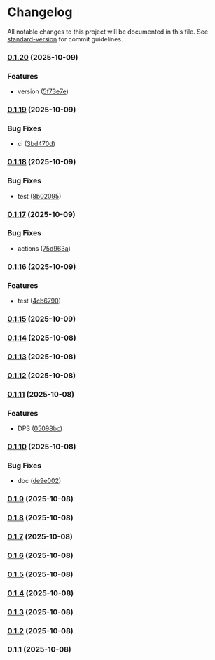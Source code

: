 # Changelog

All notable changes to this project will be documented in this file. See [standard-version](https://github.com/conventional-changelog/standard-version) for commit guidelines.

### [0.1.20](https://github.com/piyoraik/ffxiv-diecord-notify/compare/v0.1.19...v0.1.20) (2025-10-09)


### Features

* version ([5f73e7e](https://github.com/piyoraik/ffxiv-diecord-notify/commit/5f73e7e854137faefb49f4fc19a3697505d55891))

### [0.1.19](https://github.com/piyoraik/ffxiv-diecord-notify/compare/v0.1.18...v0.1.19) (2025-10-09)


### Bug Fixes

* ci ([3bd470d](https://github.com/piyoraik/ffxiv-diecord-notify/commit/3bd470d1542f672ad48c6899ea488aecb933b8e9))

### [0.1.18](https://github.com/piyoraik/ffxiv-diecord-notify/compare/v0.1.17...v0.1.18) (2025-10-09)


### Bug Fixes

* test ([8b02095](https://github.com/piyoraik/ffxiv-diecord-notify/commit/8b02095110f87953e708a0638ab1ed07d6ae9ce0))

### [0.1.17](https://github.com/piyoraik/ffxiv-diecord-notify/compare/v0.1.16...v0.1.17) (2025-10-09)


### Bug Fixes

* actions ([75d963a](https://github.com/piyoraik/ffxiv-diecord-notify/commit/75d963ad787539b56fc384536fe914b79af05df5))

### [0.1.16](https://github.com/piyoraik/ffxiv-diecord-notify/compare/v0.1.15...v0.1.16) (2025-10-09)


### Features

* test ([4cb6790](https://github.com/piyoraik/ffxiv-diecord-notify/commit/4cb6790b917b52b8b0301de5bcb57567ca12e2dc))

### [0.1.15](https://github.com/piyoraik/ffxiv-diecord-notify/compare/v0.1.14...v0.1.15) (2025-10-09)

### [0.1.14](https://github.com/piyoraik/ffxiv-diecord-notify/compare/v0.1.13...v0.1.14) (2025-10-08)

### [0.1.13](https://github.com/piyoraik/ffxiv-diecord-notify/compare/v0.1.12...v0.1.13) (2025-10-08)

### [0.1.12](https://github.com/piyoraik/ffxiv-diecord-notify/compare/v0.1.11...v0.1.12) (2025-10-08)

### [0.1.11](https://github.com/piyoraik/ffxiv-diecord-notify/compare/v0.1.10...v0.1.11) (2025-10-08)


### Features

* DPS ([05098bc](https://github.com/piyoraik/ffxiv-diecord-notify/commit/05098bcb8fda1303ad99a0bca7cae94795712a69))

### [0.1.10](https://github.com/piyoraik/ffxiv-diecord-notify/compare/v0.1.9...v0.1.10) (2025-10-08)


### Bug Fixes

* doc ([de9e002](https://github.com/piyoraik/ffxiv-diecord-notify/commit/de9e0021d1aa5f93795b3ea6c0df82a907002d63))

### [0.1.9](https://github.com/piyoraik/ffxiv-diecord-notify/compare/v0.1.8...v0.1.9) (2025-10-08)

### [0.1.8](https://github.com/piyoraik/ffxiv-diecord-notify/compare/v0.1.7...v0.1.8) (2025-10-08)

### [0.1.7](https://github.com/piyoraik/ffxiv-diecord-notify/compare/v0.1.6...v0.1.7) (2025-10-08)

### [0.1.6](https://github.com/piyoraik/ffxiv-diecord-notify/compare/v0.1.5...v0.1.6) (2025-10-08)

### [0.1.5](https://github.com/piyoraik/ffxiv-diecord-notify/compare/v0.1.4...v0.1.5) (2025-10-08)

### [0.1.4](https://github.com/piyoraik/ffxiv-diecord-notify/compare/v0.1.3...v0.1.4) (2025-10-08)

### [0.1.3](https://github.com/piyoraik/ffxiv-diecord-notify/compare/v0.1.2...v0.1.3) (2025-10-08)

### [0.1.2](https://github.com/piyoraik/ffxiv-diecord-notify/compare/v0.1.1...v0.1.2) (2025-10-08)

### 0.1.1 (2025-10-08)
